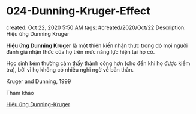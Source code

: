 # 024-Dunning-Kruger-Effect

created: Oct 22, 2020 5:50 AM
tags: #created/2020/Oct/22
Description: Hiệu ứng Dunning Kruger

**Hiệu ứng Dunning Kruger** là một thiên kiến nhận thức trong đó mọi người đánh giá nhận thức của họ trên mức năng lực hiện tại họ có.

Học sinh kém thường cảm thấy thành công hơn (cho đến khi họ được kiểm tra), bởi vì họ không có nhiều nghi ngờ về bản thân.

Kruger and Dunning, 1999

Tham khảo

[Hiệu ứng Dunning-Kruger](https://vi.wikipedia.org/wiki/Hi%E1%BB%87u_%E1%BB%A9ng_Dunning%E2%80%93Kruger)